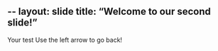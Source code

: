 --
layout: slide
title: “Welcome to our second slide!”
---
Your test
Use the left arrow to go back!
 

